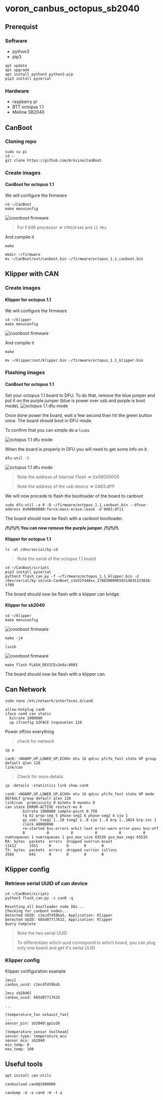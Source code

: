 # voron_canbus_octopus_sb2040

## Prerequist

### Software
- python3
- pip3

```
apt update
apt upgrade
apt install python3 python3-pip
pip3 install pyserial
```
### Hardware
- raspberry pi
- BTT octopus 1.1
- Mellow SB2040


## CanBoot

### Cloning repo

```
sudo su pi
cd ~
git clone https://github.com/Arksine/CanBoot
```

### Create images

#### CanBoot for octopus 1.1

We will configure the firmware
```
cd ~/CanBoot
make menuconfig
```
![coonboot firmware](images/octopus_canboot_firmware_config.png)

> For F446 processor => `STM32F446` and `12 Mhz`

And compile it
```
make
```

```
mkdir ~/firmware
mv ~/CanBoot/out/canboot.bin ~/firmware/octopus_1.1_canboot.bin
```

## Klipper with CAN

### Create images

#### Klipper for octopus 1.1

We will configure the firmware
```
cd ~/klipper
make menuconfig
```
![coonboot firmware](images/octopus_klipper_firmware_config.png)

And compile it
```
make
```

```
mv ~/klipper/out/klipper.bin ~/firmware/octopus_1.1_klipper.bin
```


### Flashing images

#### CanBoot for octopus 1.1

Set your octopus 1.1 board to DFU. To do that, remove the blue jumper and put it on the purple jumper (blue is power over usb and purple is boot mode).
![octopus 1.1 dfu mode](images/octopus_1.1_to_dfu.png)

Once done power the board, wait a few second then hit the green button once. The board should boot in DFU mode.

To confirm that you can simple do a `lsubs`

![octopus 1.1 dfu mode](images/octopus_1.1_in_dfu.png)

When the board is properly in DFU you will need to get some info on it.

```
dfu-util -l
```
![octopus 1.1 dfu mode](images/octopus_1.1_dfu_mode.png)

> Note the address of *Internal Flash* => 0x08000000
>
> Note the address of the usb device => 0483:df11

We will now procede to flash the bootloader of the board to canboot

```
sudo dfu-util -a 0 -D ~/firmware/octopus_1.1_canboot.bin --dfuse-address 0x08000000:force:mass-erase:leave -d 0483:df11
```

The board should now be flash with a canboot bootloader.

**/!\\/!\\/!\\  You can now remove the purple jumper. /!\\/!\\/!\\**


#### Klipper for octopus 1.1

```
ls -al /dev/serial/by-id
```
> Note the serial of the octopus 1.1 board

```
cd ~/CanBoot/scripts
pip3 install pyserial
python3 flash_can.py -f ~/firmware/octopus_1.1_klipper.bin -d /dev/serial/by-id/usb-CanBoot_stm32f446xx_170038000650314D35323820-if00
```

The board should now be flash with a klipper can bridge.

#### Klipper for sb2040

```
cd ~/klipper
make menuconfig
```
![coonboot firmware](images/sb2040_klipper_firmware_config.png)
```
make -j4
```
```
lsusb
```
![coonboot firmware](images/sb2040_in_dfu.png)
```
make flash FLASH_DEVICE=2e8a:0003
```

The board should now be flash with a klipper can.


## Can Network

```
sudo nano /etc/network/interfaces.d/can0
```

```
allow-hotplug can0
iface can0 can static
  bitrate 1000000
  up ifconfig $IFACE txqueuelen 128
```

Power off/on everything

> check for network
```
ip a
```
```
can0: <NOARP,UP,LOWER_UP,ECHO> mtu 16 qdisc pfifo_fast state UP group default qlen 128
link/can
```

> Check for more details
```
ip -details -statistics link show can0
```
```
can0: <NOARP,UP,LOWER_UP,ECHO> mtu 16 qdisc pfifo_fast state UP mode DEFAULT group default qlen 128
link/can  promiscuity 0 minmtu 0 maxmtu 0
can state ERROR-ACTIVE restart-ms 0
        bitrate 1000000 sample-point 0.750
        tq 62 prop-seg 5 phase-seg1 6 phase-seg2 4 sjw 1
        gs_usb: tseg1 1..16 tseg2 1..8 sjw 1..4 brp 1..1024 brp-inc 1
        clock 48000000
        re-started bus-errors arbit-lost error-warn error-pass bus-off
        0          0          0          0          0          0         numtxqueues 1 numrxqueues 1 gso_max_size 65536 gso_max_segs 65535
RX: bytes  packets  errors  dropped overrun mcast
11412      1551     0       0       0       0
TX: bytes  packets  errors  dropped carrier collsns
3568       641      0       0       0       0
```

## Klipper config

### Retrieve serial UUID of can device

```
cd ~/CanBoot/scripts
python3 flash_can.py -i can0 -q
```
```
Resetting all bootloader node IDs...
Checking for canboot nodes...
Detected UUID: c2ecdf459ba5, Application: Klipper
Detected UUID: 685d07717632, Application: Klipper
Query Complete
```

> Note the two serial UUID
>
> To differentiate which uuid correspond to which board, you can plug only one board and get it's serial UUID


### Klipper config

Klipper configuration example

```
[mcu]
canbus_uuid: c2ecdf459ba5

[mcu sb2040]
canbus_uuid: 685d07717632

...

[temperature_fan exhaust_fan]
...
sensor_pin: sb2040:gpio26

[temperature_sensor toolhead]
sensor_type: temperature_mcu
sensor_mcu: sb2040
min_temp: 0
max_temp: 100
```

## Useful tools

```
apt install can-utils
```

```
canbusload can0@1000000
```
```
candump -d -e can0 -H -t a
```